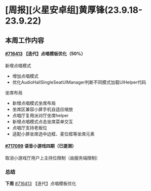 # [周报][火星安卓组]黄厚锋(23.9.18-23.9.22)

## 本周工作内容

#### [#716413](https://icc.pm.netease.com/v6/issues/716413) 【迭代】点唱模板优化（50%）

新增点唱模式

- 增加点唱模式
- 优化AudioHallSingleSeatUIManager判断不同模式加载UIHelper代码

坐席布局

- 新增点唱模式坐席布局
- 坐席区兼容小屏手机自适应缩放
- 点唱厅复用派对厅坐席helper
- 新增点唱模式点击坐席菜单交互
- 点唱厅支持老板位
- 适配小屏坐席选中边框、麦位框等坐席元素

#### [#717099](https://icc.pm.netease.com/v6/issues/717099) 语音小游戏四期（已提测）

取消小游戏厅用户上主持位限制（由服务端限制）

### 总结

**下周** [#716413](https://icc.pm.netease.com/v6/issues/716413) 【迭代】点唱模板优化


